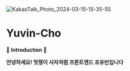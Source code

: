 ![KakaoTalk_Photo_2024-03-15-15-35-55](https://github.com/LikeLion-at-CAU-12th/Yuvin-Cho/assets/154900257/e6c79fbe-af04-4ce6-92d8-19cdd93e7235)

# Yuvin-Cho
<div>
    <b>
    <p style="text-align: center; color: white;"><p>🦁 Introduction 🦁</p>
    <p>안녕하세요! 멋쟁이 사자처럼 프론트엔드 조유빈입니다</p></p>
    </b>
    </div>